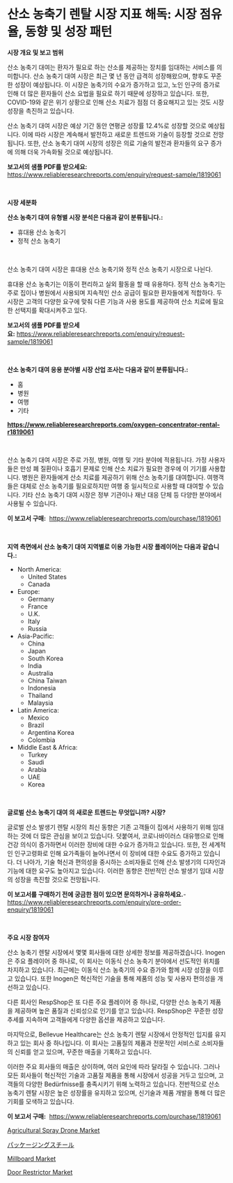 <p><h1>산소 농축기 렌탈 시장 지표 해독: 시장 점유율, 동향 및 성장 패턴</h1></p><p><strong>시장 개요 및 보고 범위</strong></p>
<p><p>산소 농축기 대여는 환자가 필요로 하는 산소를 제공하는 장치를 임대하는 서비스를 의미합니다. 산소 농축기 대여 시장은 최근 몇 년 동안 급격히 성장해왔으며, 향후도 꾸준한 성장이 예상됩니다. 이 시장은 농축기의 수요가 증가하고 있고, 노인 인구의 증가로 인해 더 많은 환자들이 산소 요법을 필요로 하기 때문에 성장하고 있습니다. 또한, COVID-19와 같은 위기 상황으로 인해 산소 치료가 점점 더 중요해지고 있는 것도 시장 성장을 촉진하고 있습니다.</p><p>산소 농축기 대여 시장은 예상 기간 동안 연평균 성장률 12.4%로 성장할 것으로 예상됩니다. 이에 따라 시장은 계속해서 발전하고 새로운 트렌드와 기술이 등장할 것으로 전망됩니다. 또한, 산소 농축기 대여 시장의 성장은 의료 기술의 발전과 환자들의 요구 증가에 의해 더욱 가속화될 것으로 예상됩니다.</p></p>
<p><strong>보고서의 샘플 PDF를 받으세요:</strong> <a href="https://www.reliableresearchreports.com/enquiry/request-sample/1819061">https://www.reliableresearchreports.com/enquiry/request-sample/1819061</a></p>
<p>&nbsp;</p>
<p><strong>시장 세분화</strong></p>
<p><strong>산소 농축기 대여 유형별 시장 분석은 다음과 같이 분류됩니다.:</strong></p>
<p><ul><li>휴대용 산소 농축기</li><li>정적 산소 농축기</li></ul></p>
<p>&nbsp;</p>
<p><p>산소 농축기 대여 시장은 휴대용 산소 농축기와 정적 산소 농축기 시장으로 나뉜다. </p><p>휴대용 산소 농축기는 이동이 편리하고 실외 활동을 할 때 유용하다. 정적 산소 농축기는 주로 집이나 병원에서 사용되며 지속적인 산소 공급이 필요한 환자들에게 적합하다. 두 시장은 고객의 다양한 요구에 맞춰 다른 기능과 사용 용도를 제공하여 산소 치료에 필요한 선택지를 확대시켜주고 있다.</p></p>
<p><strong>보고서의 샘플 PDF를 받으세요:</strong>&nbsp;<a href="https://www.reliableresearchreports.com/enquiry/request-sample/1819061">https://www.reliableresearchreports.com/enquiry/request-sample/1819061</a></p>
<p>&nbsp;</p>
<p><strong> 산소 농축기 대여 응용 분야별 시장 산업 조사는 다음과 같이 분류됩니다.:</strong></p>
<p><ul><li>홈</li><li>병원</li><li>여행</li><li>기타</li></ul></p>
<p><strong><a href="https://www.reliableresearchreports.com/oxygen-concentrator-rental-r1819061">https://www.reliableresearchreports.com/oxygen-concentrator-rental-r1819061</a></strong></p>
<p>&nbsp;</p>
<p><p>산소 농축기 대여 시장은 주로 가정, 병원, 여행 및 기타 분야에 적용됩니다. 가정 사용자들은 만성 폐 질환이나 호흡기 문제로 인해 산소 치료가 필요한 경우에 이 기기를 사용합니다. 병원은 환자들에게 산소 치료를 제공하기 위해 산소 농축기를 대여합니다. 여행객들은 대체로 산소 농축기를 필요로하지만 여행 중 일시적으로 사용할 때 대여할 수 있습니다. 기타 산소 농축기 대여 시장은 정부 기관이나 재난 대응 단체 등 다양한 분야에서 사용될 수 있습니다.</p></p>
<p><strong>이 보고서 구매:</strong>&nbsp; <a href="https://www.reliableresearchreports.com/purchase/1819061">https://www.reliableresearchreports.com/purchase/1819061</a></p>
<p>&nbsp;</p>
<p><strong>지역 측면에서 산소 농축기 대여 지역별로 이용 가능한 시장 플레이어는 다음과 같습니다.:</strong></p>
<p><ul>
    <li>
        North America:
        <ul>
            <li>United States</li>
            <li>Canada</li>
        </ul>
    </li>
    <li>
        Europe:
        <ul>
            <li>Germany</li>
            <li>France</li>
            <li>U.K.</li>
            <li>Italy</li>
            <li>Russia</li>
        </ul>
    </li>
    <li>
        Asia-Pacific:
        <ul>
            <li>China</li>
            <li>Japan</li>
            <li>South Korea</li>
            <li>India</li>
            <li>Australia</li>
            <li>China Taiwan</li>
            <li>Indonesia</li>
            <li>Thailand</li>
            <li>Malaysia</li>
        </ul>
    </li>
    <li>
        Latin America:
        <ul>
            <li>Mexico</li>
            <li>Brazil</li>
            <li>Argentina Korea</li>
            <li>Colombia</li>
        </ul>
    </li>
    <li>
        Middle East & Africa:
        <ul>
            <li>Turkey</li>
            <li>Saudi</li>
            <li>Arabia</li>
            <li>UAE</li>
            <li>Korea</li>
        </ul>
    </li>
    </ul></p>
<p>&nbsp;</p>
<p><strong>글로벌 산소 농축기 대여 의 새로운 트렌드는 무엇입니까? 시장?</strong></p>
<p><p>글로벌 산소 발생기 렌탈 시장의 최신 동향은 기존 고객들이 집에서 사용하기 위해 임대하는 것에 더 많은 관심을 보이고 있습니다. 덧붙여서, 코로나바이러스 대유행으로 인해 건강 의식이 증가하면서 이러한 장비에 대한 수요가 증가하고 있습니다. 또한, 전 세계적인 인구고령화로 인해 요가족들이 늘어나면서 이 장비에 대한 수요도 증가하고 있습니다. 더 나아가, 기술 혁신과 편의성을 중시하는 소비자들로 인해 산소 발생기의 디자인과 기능에 대한 요구도 높아지고 있습니다. 이러한 동향은 전반적인 산소 발생기 임대 시장의 성장을 촉진할 것으로 전망됩니다.</p></p>
<p><strong>이 보고서를 구매하기 전에 궁금한 점이 있으면 문의하거나 공유하세요.</strong>- <a href="https://www.reliableresearchreports.com/enquiry/pre-order-enquiry/1819061">https://www.reliableresearchreports.com/enquiry/pre-order-enquiry/1819061</a></p>
<p>&nbsp;</p>
<p><strong>주요 시장 참여자</strong></p>
<p><p>산소 농축기 렌탈 시장에서 몇몇 회사들에 대한 상세한 정보를 제공하겠습니다. Inogen은 주요 플레이어 중 하나로, 이 회사는 이동식 산소 농축기 분야에서 선도적인 위치를 차지하고 있습니다. 최근에는 이동식 산소 농축기의 수요 증가와 함께 시장 성장을 이루고 있습니다. 또한 Inogen은 혁신적인 기술을 통해 제품의 성능 및 사용자 편의성을 개선하고 있습니다.</p><p>다른 회사인 RespShop은 또 다른 주요 플레이어 중 하나로, 다양한 산소 농축기 제품을 제공하며 높은 품질과 신뢰성으로 인기를 얻고 있습니다. RespShop은 꾸준한 성장 추세를 지속하며 고객들에게 다양한 옵션을 제공하고 있습니다.</p><p>마지막으로, Bellevue Healthcare는 산소 농축기 렌탈 시장에서 안정적인 입지를 유지하고 있는 회사 중 하나입니다. 이 회사는 고품질의 제품과 전문적인 서비스로 소비자들의 신뢰를 얻고 있으며, 꾸준한 매출을 기록하고 있습니다.</p><p>이러한 주요 회사들의 매출은 상이하며, 여러 요인에 따라 달라질 수 있습니다. 그러나 모든 회사들이 혁신적인 기술과 고품질 제품을 통해 시장에서 성공을 거두고 있으며, 고객들의 다양한 Bedürfnisse를 충족시키기 위해 노력하고 있습니다. 전반적으로 산소 농축기 렌탈 시장은 높은 성장률을 유지하고 있으며, 신기술과 제품 개발을 통해 더 많은 기회를 모색하고 있습니다.</p></p>
<p><strong>이 보고서 구매:</strong>&nbsp;&nbsp;<a href="https://www.reliableresearchreports.com/purchase/1819061">https://www.reliableresearchreports.com/purchase/1819061</a></p>
<p><p><a href="https://github.com/moyahfrancoestellec51j635wcx/Market-Research-Report-List-2/blob/main/agricultural-spray-drone-market.md">Agricultural Spray Drone Market</a></p><p><a href="https://github.com/lily-u-genius/Market-Research-Report-List-1/blob/main/582715032271.md">パッケージングスチール</a></p><p><a href="https://www.linkedin.com/pulse/millboard-market-centers-aspects-growth-share-opportunity-zaxge?trackingId=rzqlZHPskG2cKhZGjtZWRg%3D%3D">Millboard Market</a></p><p><a href="https://www.linkedin.com/pulse/door-restrictor-market-size-outlook-forecast-2024-2031-enable-mkt-o2cxf?trackingId=xA3hG0CeFz2hkDVLFXfVtA%3D%3D">Door Restrictor Market</a></p></p>